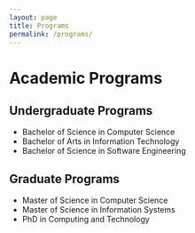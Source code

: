 ```yaml
---
layout: page
title: Programs
permalink: /programs/
---
```


# Academic Programs

## Undergraduate Programs

- Bachelor of Science in Computer Science
- Bachelor of Arts in Information Technology
- Bachelor of Science in Software Engineering

## Graduate Programs

- Master of Science in Computer Science
- Master of Science in Information Systems
- PhD in Computing and Technology